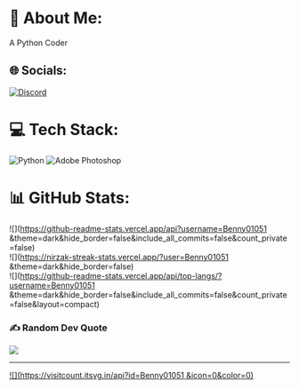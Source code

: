 # 💫 About Me:
A Python Coder


## 🌐 Socials:
[![Discord](https://img.shields.io/badge/Discord-%237289DA.svg?logo=discord&logoColor=white)](https://discord.gg/celestino_144) 

# 💻 Tech Stack:
![Python](https://img.shields.io/badge/python-3670A0?style=for-the-badge&logo=python&logoColor=ffdd54) ![Adobe Photoshop](https://img.shields.io/badge/adobe%20photoshop-%2331A8FF.svg?style=for-the-badge&logo=adobe%20photoshop&logoColor=white)
# 📊 GitHub Stats:
![](https://github-readme-stats.vercel.app/api?username=Benny01051 &theme=dark&hide_border=false&include_all_commits=false&count_private=false)<br/>
![](https://nirzak-streak-stats.vercel.app/?user=Benny01051 &theme=dark&hide_border=false)<br/>
![](https://github-readme-stats.vercel.app/api/top-langs/?username=Benny01051 &theme=dark&hide_border=false&include_all_commits=false&count_private=false&layout=compact)

### ✍️ Random Dev Quote
![](https://quotes-github-readme.vercel.app/api?type=horizontal&theme=radical)

---
[![](https://visitcount.itsvg.in/api?id=Benny01051 &icon=0&color=0)](https://visitcount.itsvg.in)

<!-- Proudly created with GPRM ( https://gprm.itsvg.in ) -->
